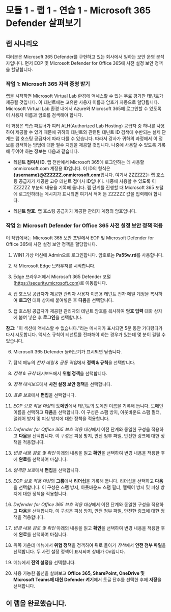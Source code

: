 ﻿---
lab:
    title: '01 - Microsoft 365 Defender 살펴보기'
    module: '모듈 01 – Microsoft 365 Defender를 사용하여 위협 완화'
---

# 모듈 1 - 랩 1 - 연습 1 - Microsoft 365 Defender 살펴보기 

## 랩 시나리오

여러분은 Microsoft 365 Defender를 구현하고 있는 회사에서 일하는 보안 운영 분석자입니다. 먼저 EOP 및 Microsoft Defender for Office 365에 사전 설정 보안 정책을 할당합니다.

### 작업 1: Microsoft 365 자격 증명 받기

랩을 시작하면 Microsoft Virtual Lab 환경에 액세스할 수 있는 무료 평가판 테넌트가 제공될 것입니다. 이 테넌트에는 고유한 사용자 이름과 암호가 자동으로 할당됩니다. Microsoft Virtual Lab 환경 내에서 Azure와 Microsoft 365에 로그인할 수 있도록 이 사용자 이름과 암호를 검색해야 합니다. 

이 과정은 학습 파트너가 여러 ALH(Authorized Lab Hosting) 공급자 중 하나를 사용하여 제공할 수 있기 때문에 귀하의 테넌트와 관련된 테넌트 ID 검색에 수반되는 실제 단계는 랩 호스팅 공급자에 따라 다를 수 있습니다. 따라서 강사가 귀하의 과정에서 이 정보를 검색하는 방법에 대한 필수 지침을 제공할 것입니다. 나중에 사용할 수 있도록 기록해 두어야 하는 정보는 다음과 같습니다.

- **테넌트 접미사 ID.** 랩 전반에서 Microsoft 365에 로그인하는 데 사용할 onmicrosoft.com 계정용 ID입니다. 이 ID의 형식은 **{username}@ZZZZZZ.onmicrosoft.com**입니다. 여기서 ZZZZZZ는 랩 호스팅 공급자가 제공한 고유 테넌트 접미사 ID입니다. 나중에 사용할 수 있도록 이 ZZZZZZ 부분의 내용을 기록해 둡니다. 랩 단계를 진행할 때 Microsoft 365 포털에 로그인하라는 메시지가 표시되면 여기서 적어 둔 ZZZZZZ 값을 입력해야 합니다.
    
- **테넌트 암호.** 랩 호스팅 공급자가 제공한 관리자 계정의 암호입니다.


### 작업 2: Microsoft Defender for Office 365 사전 설정 보안 정책 적용

이 작업에서는 Microsoft 365 보안 포털에서 EOP 및 Microsoft Defender for Office 365에 사전 설정 보안 정책을 할당합니다.

1. WIN1 가상 머신에 Admin으로 로그인합니다. 암호로는 **Pa55w.rd**를 사용합니다.  

2. 새 Microsoft Edge 브라우저를 시작합니다.

3. Edge 브라우저에서 Microsoft 365 Defender 포털(https://security.microsoft.com)로 이동합니다.

4. 랩 호스팅 공급자가 제공한 관리자 사용자 이름용 테넌트 전자 메일 계정을 복사하여 **로그인** 대화 상자에 붙여넣은 후 **다음**을 선택합니다.

5. 랩 호스팅 공급자가 제공한 관리자의 테넌트 암호를 복사하여 **암호 입력** 대화 상자에 붙여 넣은 후 **로그인**을 선택합니다.

**참고**: "이 섹션에 액세스할 수 없습니다."라는 메시지가 표시되면 5분 동안 기다렸다가 다시 시도합니다.  액세스 규칙이 테넌트를 전파해야 하는 경우가 있는데 몇 분이 걸릴 수 있습니다.  

6. Microsoft 365 Defender 둘러보기가 표시되면 닫습니다.

6. 탐색 메뉴의 *전자 메일 & 공동 작업*에서 **정책 & 규칙**을 선택합니다.

7. *정책 & 규칙* 대시보드에서 **위협 정책**을 선택합니다.

8. *정책 대시보드*에서 **사전 설정 보안 정책**을 선택합니다.

9. *표준 보호*에서 **편집**을 선택합니다.

10. *EOP 보호 적용 대상*의 **도메인**에서 테넌트의 도메인 이름을 기록해 둡니다. 도메인 이름을 선택하고 **다음**을 선택합니다. 이 구성은 스팸 방지, 아웃바운드 스팸 필터, 맬웨어 방지 및 피싱 방지에 대한 정책을 적용합니다.

11. *Defender for Office 365 보호 적용 대상*에서 이전 단계와 동일한 구성을 적용하고 **다음**을 선택합니다. 이 구성은 피싱 방지, 안전 첨부 파일, 안전한 링크에 대한 정책을 적용합니다.

12. *변경 내용 검토 및 확인* 아래의 내용을 읽고 **확인**을 선택하여 변경 내용을 적용한 후에 **완료**를 선택하여 마칩니다.

13. *엄격한 보호*에서 **편집**을 선택합니다.

14. *EOP 보호 적용 대상*의 **그룹**에서 **리더십**을 기록해 둡니다. 리더십을 선택하고 **다음**을 선택합니다. 이 구성은 스팸 방지, 아웃바운드 스팸 필터, 맬웨어 방지 및 피싱 방지에 대한 정책을 적용합니다.

15. *Defender for Office 365 보호 적용 대상*에서 이전 단계와 동일한 구성을 적용하고 **다음**을 선택합니다. 이 구성은 피싱 방지, 안전 첨부 파일, 안전한 링크에 대한 정책을 적용합니다.

16. *변경 내용 검토 및 확인* 아래의 내용을 읽고 **확인**을 선택하여 변경 내용을 적용한 후에 **완료**를 선택하여 마칩니다.

17. 위쪽 가운데 메뉴에서 **위협 정책**을 정책하여 뒤로 돌아가 *정책*에서 **안전 첨부 파일**을 선택합니다. 두 사전 설정 정책이 표시되며 상태가 On입니다.

18. 메뉴에서 **전역 설정**을 선택합니다.

19. 사용 가능한 옵션을 살펴보고 **Office 365, SharePoint, OneDrive 및 Microsoft Teams에 대한 Defender 켜기**에서 토글 단추를 선택한 후에 **저장**을 선택합니다.


## 이 랩을 완료했습니다.


